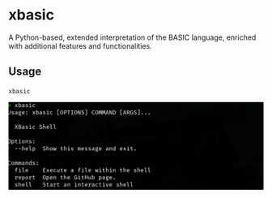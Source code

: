 # xbasic
A Python-based, extended interpretation of the BASIC language, enriched with additional features and functionalities.

## Usage

```python3
xbasic
```

![App Screenshot](https://github.com/vivekkdagar/xbasic/blob/main/assets/console.png)

